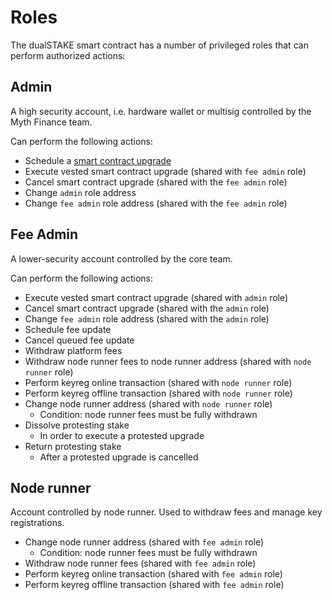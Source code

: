 # Roles

The dualSTAKE smart contract has a number of privileged roles that can perform authorized actions:

## Admin

A high security account, i.e. hardware wallet or multisig controlled by the Myth Finance team.

Can perform the following actions:

- Schedule a [smart contract upgrade](./immutability.html)
- Execute vested smart contract upgrade (shared with `fee admin` role)
- Cancel smart contract upgrade (shared with the `fee admin` role)
- Change `admin` role address
- Change `fee admin` role address (shared with the `fee admin` role)

## Fee Admin

A lower-security account controlled by the core team.

Can perform the following actions:

- Execute vested smart contract upgrade (shared with `admin` role)
- Cancel smart contract upgrade (shared with the `admin` role)
- Change `fee admin` role address (shared with the `admin` role)
- Schedule fee update
- Cancel queued fee update
- Withdraw platform fees
- Withdraw node runner fees to node runner address (shared with `node runner` role)
- Perform keyreg online transaction (shared with `node runner` role)
- Perform keyreg offline transaction (shared with `node runner` role)
- Change node runner address (shared with `node runner` role)
  - Condition: node runner fees must be fully withdrawn
- Dissolve protesting stake
  - In order to execute a protested upgrade 
- Return protesting stake
  - After a protested upgrade is cancelled

## Node runner

Account controlled by node runner. Used to withdraw fees and manage key registrations.

- Change node runner address (shared with `fee admin` role)
  - Condition: node runner fees must be fully withdrawn
- Withdraw node runner fees (shared with `fee admin` role)
- Perform keyreg online transaction (shared with `fee admin` role)
- Perform keyreg offline transaction (shared with `fee admin` role)
